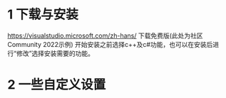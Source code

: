 # 1 下载与安装

https://visualstudio.microsoft.com/zh-hans/  下载免费版(此处为社区Community 2022示例)
开始安装之前选择c++及c#功能，也可以在安装后进行“修改”选择安装需要的功能。

# 2 一些自定义设置

